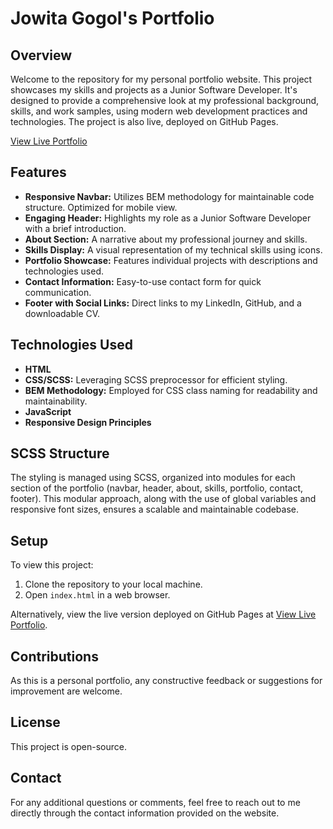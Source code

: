 # Jowita Gogol's Portfolio

## Overview
Welcome to the repository for my personal portfolio website. This project showcases my skills and projects as a Junior Software Developer. It's designed to provide a comprehensive look at my professional background, skills, and work samples, using modern web development practices and technologies. The project is also live, deployed on GitHub Pages.

[View Live Portfolio](https://jm-go.github.io/portfolio-project/)

## Features
- **Responsive Navbar:** Utilizes BEM methodology for maintainable code structure. Optimized for mobile view.
- **Engaging Header:** Highlights my role as a Junior Software Developer with a brief introduction.
- **About Section:** A narrative about my professional journey and skills.
- **Skills Display:** A visual representation of my technical skills using icons.
- **Portfolio Showcase:** Features individual projects with descriptions and technologies used.
- **Contact Information:** Easy-to-use contact form for quick communication.
- **Footer with Social Links:** Direct links to my LinkedIn, GitHub, and a downloadable CV.

## Technologies Used
- **HTML**
- **CSS/SCSS:** Leveraging SCSS preprocessor for efficient styling.
- **BEM Methodology:** Employed for CSS class naming for readability and maintainability.
- **JavaScript**
- **Responsive Design Principles**

## SCSS Structure
The styling is managed using SCSS, organized into modules for each section of the portfolio (navbar, header, about, skills, portfolio, contact, footer). This modular approach, along with the use of global variables and responsive font sizes, ensures a scalable and maintainable codebase.

## Setup
To view this project:
1. Clone the repository to your local machine.
2. Open `index.html` in a web browser.

Alternatively, view the live version deployed on GitHub Pages at [View Live Portfolio](https://jm-go.github.io/portfolio-project/).

## Contributions
As this is a personal portfolio, any constructive feedback or suggestions for improvement are welcome.

## License
This project is open-source.

## Contact
For any additional questions or comments, feel free to reach out to me directly through the contact information provided on the website.
